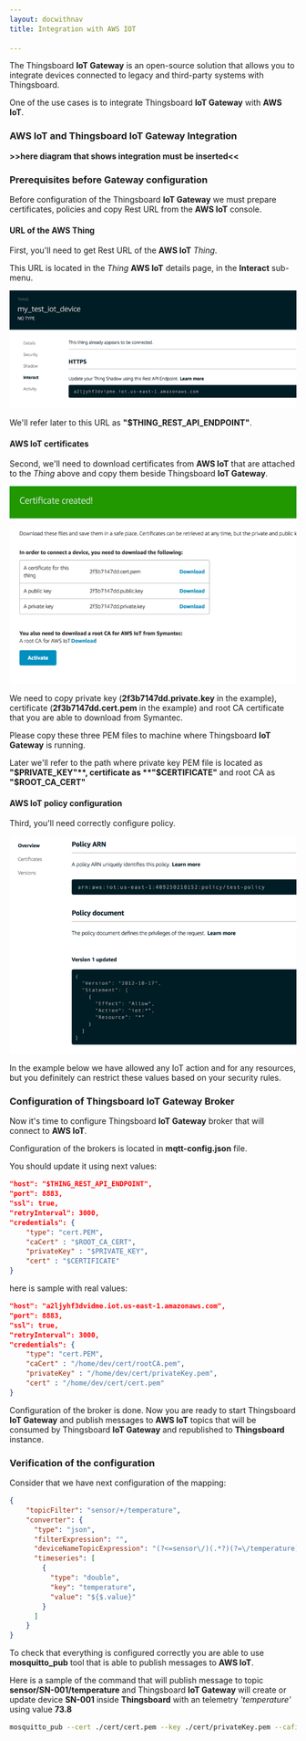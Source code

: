 ```yaml
---
layout: docwithnav
title: Integration with AWS IOT

---
```


The Thingsboard **IoT Gateway** is an open-source solution that allows you to integrate devices connected to legacy and third-party systems with Thingsboard.

One of the use cases is to integrate Thingsboard **IoT Gateway** with **AWS IoT**.

### AWS IoT and Thingsboard IoT Gateway Integration

**>>here diagram that shows integration must be inserted<<**

### Prerequisites before Gateway configuration

Before configuration of the Thingsboard **IoT Gateway** we must prepare certificates, policies and copy Rest URL from the **AWS IoT** console.

#### URL of the AWS Thing

First, you'll need to get Rest URL of the **AWS IoT** *Thing*.

This URL is located in the *Thing* **AWS IoT** details page, in the **Interact** sub-menu.

![image](/images/gateway/aws-iot/thing-rest-api-endpoint.png)

We'll refer later to this URL as **"$THING_REST_API_ENDPOINT"**.

#### AWS IoT certificates

Second, we'll need to download certificates from **AWS IoT** that are attached to the *Thing* above and copy them beside  Thingsboard **IoT Gateway**.

![image](/images/gateway/aws-iot/aws-certificate-creation.png)

We need to copy private key (**2f3b7147dd.private.key** in the example), certificate (**2f3b7147dd.cert.pem** in the example) and root CA certificate that you are able to download from Symantec.

Please copy these three PEM files to machine where Thingsboard **IoT Gateway** is running.

Later we'll refer to the path where private key PEM file is located as **"$PRIVATE_KEY"**, certificate as **"$CERTIFICATE"** and root CA as **"$ROOT_CA_CERT"**

#### AWS IoT policy configuration

Third, you'll need correctly configure policy.

![image](/images/gateway/aws-iot/aws-policy-config.png)

In the example below we have allowed any IoT action and for any resources, but you definitely can restrict these values based on your security rules.

### Configuration of Thingsboard IoT Gateway Broker

Now it's time to configure Thingsboard **IoT Gateway** broker that will connect to **AWS IoT**.

Configuration of the brokers is located in **mqtt-config.json** file.

You should update it using next values:

```json
"host": "$THING_REST_API_ENDPOINT",
"port": 8883,
"ssl": true,
"retryInterval": 3000,
"credentials": {
    "type": "cert.PEM",
    "caCert" : "$ROOT_CA_CERT",
    "privateKey" : "$PRIVATE_KEY",
    "cert" : "$CERTIFICATE"
}
```

here is sample with real values:

```json
"host": "a2ljyhf3dvidme.iot.us-east-1.amazonaws.com",
"port": 8883,
"ssl": true,
"retryInterval": 3000,
"credentials": {
    "type": "cert.PEM",
    "caCert" : "/home/dev/cert/rootCA.pem",
    "privateKey" : "/home/dev/cert/privateKey.pem",
    "cert" : "/home/dev/cert/cert.pem"
}
```


Configuration of the broker is done. Now you are ready to start Thingsboard **IoT Gateway** and publish messages to **AWS IoT** topics that will be consumed by Thingsboard **IoT Gateway** and republished to **Thingsboard** instance.

### Verification of the configuration

Consider that we have next configuration of the mapping:

```json
{
    "topicFilter": "sensor/+/temperature",
    "converter": {
      "type": "json",
      "filterExpression": "",
      "deviceNameTopicExpression": "(?<=sensor\/)(.*?)(?=\/temperature)",
      "timeseries": [
        {
          "type": "double",
          "key": "temperature",
          "value": "${$.value}"
        }
      ]
    }
}
```

To check that everything is configured correctly you are able to use **mosquitto_pub** tool that is able to publish messages to **AWS IoT**.

Here is a sample of the command that will publish message to topic **sensor/SN-001/temperature** and Thingsboard **IoT Gateway** will create or update device **SN-001** inside **Thingsboard** with an telemetry *'temperature'* using value **73.8**

```bash
mosquitto_pub --cert ./cert/cert.pem --key ./cert/privateKey.pem --cafile ./cert/rootCA.pem -h a2ljyhf3dvipme.iot.us-east-1.amazonaws.com -p 8883 -t sensor/SN-001/temperature -m '{"value":73.8}'
```